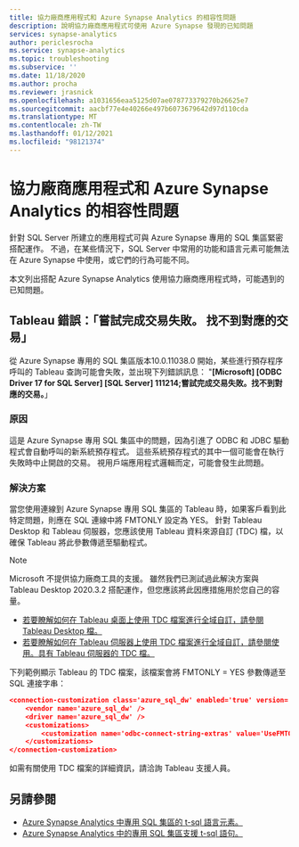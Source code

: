 ```yaml
---
title: 協力廠商應用程式和 Azure Synapse Analytics 的相容性問題
description: 說明協力廠商應用程式可使用 Azure Synapse 發現的已知問題
services: synapse-analytics
author: periclesrocha
ms.service: synapse-analytics
ms.topic: troubleshooting
ms.subservice: ''
ms.date: 11/18/2020
ms.author: procha
ms.reviewer: jrasnick
ms.openlocfilehash: a1031656eaa5125d07ae078773379270b26625e7
ms.sourcegitcommit: aacbf77e4e40266e497b6073679642d97d110cda
ms.translationtype: MT
ms.contentlocale: zh-TW
ms.lasthandoff: 01/12/2021
ms.locfileid: "98121374"
---
```

# <a name="compatibility-issues-with-third-party-applications-and-azure-synapse-analytics"></a>協力廠商應用程式和 Azure Synapse Analytics 的相容性問題

針對 SQL Server 所建立的應用程式可與 Azure Synapse 專用的 SQL 集區緊密搭配運作。 不過，在某些情況下，SQL Server 中常用的功能和語言元素可能無法在 Azure Synapse 中使用，或它們的行為可能不同。

本文列出搭配 Azure Synapse Analytics 使用協力廠商應用程式時，可能遇到的已知問題。 

## <a name="tableau-error-an-attempt-to-complete-a-transaction-has-failed-no-corresponding-transaction-found"></a>Tableau 錯誤：「嘗試完成交易失敗。 找不到對應的交易」

從 Azure Synapse 專用的 SQL 集區版本10.0.11038.0 開始，某些進行預存程序呼叫的 Tableau 查詢可能會失敗，並出現下列錯誤訊息： "**[Microsoft] [ODBC Driver 17 for SQL Server] [SQL Server] 111214;嘗試完成交易失敗。找不到對應的交易。**」

### <a name="cause"></a>原因

這是 Azure Synapse 專用 SQL 集區中的問題，因為引進了 ODBC 和 JDBC 驅動程式會自動呼叫的新系統預存程式。 這些系統預存程式的其中一個可能會在執行失敗時中止開啟的交易。 視用戶端應用程式邏輯而定，可能會發生此問題。

### <a name="solution"></a>解決方案
當您使用連線到 Azure Synapse 專用 SQL 集區的 Tableau 時，如果客戶看到此特定問題，則應在 SQL 連線中將 FMTONLY 設定為 YES。 針對 Tableau Desktop 和 Tableau 伺服器，您應該使用 Tableau 資料來源自訂 (TDC) 檔，以確保 Tableau 將此參數傳遞至驅動程式。  

> [!NOTE] 
> Microsoft 不提供協力廠商工具的支援。 雖然我們已測試過此解決方案與 Tableau Desktop 2020.3.2 搭配運作，但您應該將此因應措施用於您自己的容量。
>

* [若要瞭解如何在 Tableau 桌面上使用 TDC 檔案進行全域自訂，請參閱 Tableau Desktop 檔。](https://help.tableau.com/current/pro/desktop/en-us/odbc_customize.htm)
* [若要瞭解如何在 Tableau 伺服器上使用 TDC 檔案進行全域自訂，請參閱使用。具有 Tableau 伺服器的 TDC 檔。](https://kb.tableau.com/articles/howto/using-a-tdc-file-with-tableau-server)

下列範例顯示 Tableau 的 TDC 檔案，該檔案會將 FMTONLY = YES 參數傳遞至 SQL 連接字串：

```json
<connection-customization class='azure_sql_dw' enabled='true' version='18.1'>
    <vendor name='azure_sql_dw' />
    <driver name='azure_sql_dw' />
    <customizations>        
        <customization name='odbc-connect-string-extras' value='UseFMTONLY=yes' />
    </customizations>
</connection-customization>
```
如需有關使用 TDC 檔案的詳細資訊，請洽詢 Tableau 支援人員。 

## <a name="see-also"></a>另請參閱

* [Azure Synapse Analytics 中專用 SQL 集區的 t-sql 語言元素。](./sql-data-warehouse-reference-tsql-language-elements.md?bc=%2fazure%2fsynapse-analytics%2fbreadcrumb%2ftoc.json&toc=%2fazure%2fsynapse-analytics%2ftoc.json)
* [Azure Synapse Analytics 中的專用 SQL 集區支援 t-sql 語句。](./sql-data-warehouse-reference-tsql-statements.md)